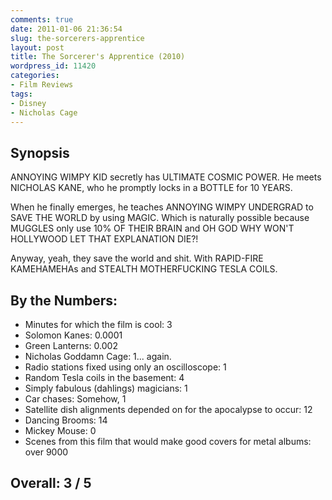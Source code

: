 ```yaml
---
comments: true
date: 2011-01-06 21:36:54
slug: the-sorcerers-apprentice
layout: post
title: The Sorcerer's Apprentice (2010)
wordpress_id: 11420
categories:
- Film Reviews
tags:
- Disney
- Nicholas Cage
---
```


## Synopsis

ANNOYING WIMPY KID secretly has ULTIMATE COSMIC POWER.  He meets NICHOLAS KANE, who he promptly locks in a BOTTLE for 10 YEARS.

When he finally emerges, he teaches ANNOYING WIMPY UNDERGRAD to SAVE THE WORLD by using MAGIC. Which is naturally possible because MUGGLES only use 10% OF THEIR BRAIN and OH GOD WHY WON'T HOLLYWOOD LET THAT EXPLANATION DIE?!

Anyway, yeah, they save the world and shit.  With RAPID-FIRE KAMEHAMEHAs and STEALTH MOTHERFUCKING TESLA COILS.

## By the Numbers:

  * Minutes for which the film is cool: 3
  * Solomon Kanes: 0.0001
  * Green Lanterns: 0.002
  * Nicholas Goddamn Cage: 1... again.
  * Radio stations fixed using only an oscilloscope: 1
  * Random Tesla coils in the basement: 4
  * Simply fabulous (dahlings) magicians: 1
  * Car chases: Somehow, 1
  * Satellite dish alignments depended on for the apocalypse to occur: 12
  * Dancing Brooms: 14
  * Mickey Mouse: 0
  * Scenes from this film that would make good covers for metal albums: over 9000

## Overall: 3 / 5
